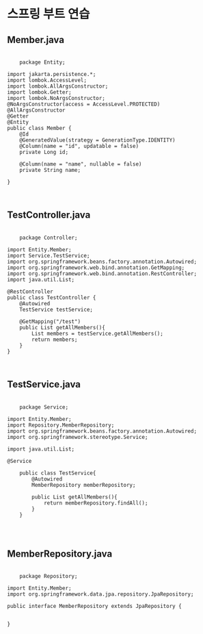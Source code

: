 # 스프링 부트 연습

## Member.java
<pre>
  <code>
    package Entity;

import jakarta.persistence.*;
import lombok.AccessLevel;
import lombok.AllArgsConstructor;
import lombok.Getter;
import lombok.NoArgsConstructor;
@NoArgsConstructor(access = AccessLevel.PROTECTED)
@AllArgsConstructor
@Getter
@Entity
public class Member {
    @Id
    @GeneratedValue(strategy = GenerationType.IDENTITY)
    @Column(name = "id", updatable = false)
    private Long id;

    @Column(name = "name", nullable = false)
    private String name;

}

  </code>
</pre>

## TestController.java
<pre>
  <code>
    package Controller;

import Entity.Member;
import Service.TestService;
import org.springframework.beans.factory.annotation.Autowired;
import org.springframework.web.bind.annotation.GetMapping;
import org.springframework.web.bind.annotation.RestController;
import java.util.List;

@RestController
public class TestController {
    @Autowired
    TestService testService;

    @GetMapping("/test")
    public List<Member> getAllMembers(){
        List<Member> members = testService.getAllMembers();
        return members;
    }
}

  </code>
</pre>

## TestService.java
<pre>
  <code>
    package Service;

import Entity.Member;
import Repository.MemberRepository;
import org.springframework.beans.factory.annotation.Autowired;
import org.springframework.stereotype.Service;

import java.util.List;

@Service

    public class TestService{
        @Autowired
        MemberRepository memberRepository;

        public List<Member> getAllMembers(){
            return memberRepository.findAll();
        }
    }


  </code>
</pre>

## MemberRepository.java
<pre>
  <code>
    package Repository;

import Entity.Member;
import org.springframework.data.jpa.repository.JpaRepository;

public interface MemberRepository extends JpaRepository<Member, Long> {


}

  </code>
</pre>
